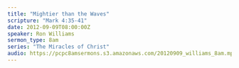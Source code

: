 ```yaml
---
title: "Mightier than the Waves"
scripture: "Mark 4:35-41"
date: 2012-09-09T08:00:00Z
speaker: Ron Williams
sermon_type: 8am
series: "The Miracles of Christ"
audio: https://pcpc8amsermons.s3.amazonaws.com/20120909_williams_8am.mp3 
---
```



